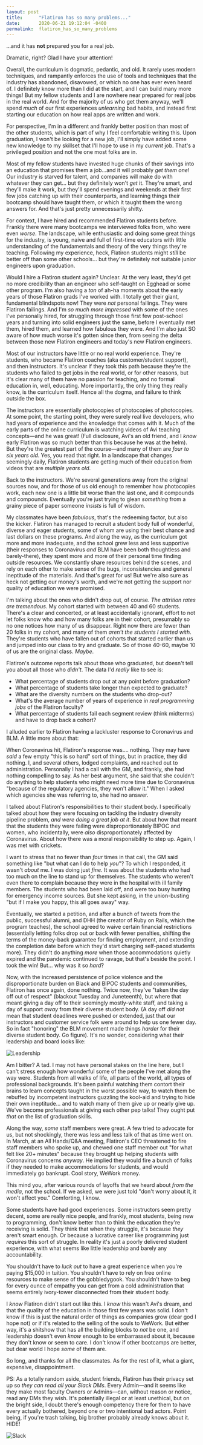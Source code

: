 ```yaml
---
layout: post
title:      "Flatiron has so many problems..."
date:       2020-06-21 19:12:04 -0400
permalink:  flatiron_has_so_many_problems
---
```


...and it has **not** prepared you for a real job.

Dramatic, right? Glad I have your attention!

Overall, the curriculum is dogmatic, pedantic, and old. It rarely uses modern techniques, and rampantly enforces the use of tools and techniques that the industry has abandoned, disavowed, or which no one has ever even heard of. I definitely know more than I did at the start, and I can build many more things! But my fellow students and I are nowhere near prepared for real jobs in the real world. And for the majority of us who get them anyway, we'll spend *much* of our first experiences *unlearning* bad habits, and instead first starting our education on how real apps are written and work.

For perspective, I'm in a different and frankly better position than most of the other students, which is part of why I feel comfortable writing this. Upon graduation, I won't be looking for a new job, I'll simply have added some new knowledge to my skillset that I'll hope to use in my *current* job. That's a privileged position and not the one most folks are in. 

Most of my fellow students have invested huge chunks of their savings into an education that promises them a job...and it will probably *get them one*! Our industry is starved for talent, and companies will make do with whatever they can get... but they definitely won't *get* it. They're smart, and they'll make it work, but they'll spend evenings and weekends at their first few jobs catching up with their counterparts, and learning things their bootcamp should have taught them, or which it taught them the wrong answers for. And that's just pretty unnecessarily shitty. 

For context, I have hired and recommended Flatiron students before. Frankly there were many bootcamps we interviewed folks from, who were even *worse*. The landscape, while enthusiastic and doing some great things for the industry, is young, naive and full of first-time educators with little understanding of the fundamentals and theory of the very things they're teaching. Following my experience, heck, Flatiron students might *still* be better off than some other schools... but they're definitely *not* suitable junior engineers upon graduation. 

Would I hire a Flatiron student again? Unclear. At the very least, they'd get no more credibility than an engineer who self-taught on Egghead or some other program. I'm also having a *ton* of ah-ha moments about the early years of those Flatiron grads I've worked with. I totally get their giant, fundamental blindspots now! They were *not* personal failings. They were Flatiron failings. And I'm *so much more impressed* with some of the ones I've personally hired, for struggling through those first few post-school years and turning into solid engineers just the same, before I eventually met them, hired them, and learned how fabulous they were. And I'm also just SO aware of how much worse it's gotten since then, from seeing the delta between those new Flatiron engineers and today's new Flatiron engineers.

Most of our instructors have little or no real world experience. They're students, who became Flatiron coaches (aka customer/student support), and then instructors. It's unclear if they took this path because they're the students who failed to get jobs in the real world, or for other reasons, but it's clear many of them have no passion for teaching, and no formal education in, well, educating. More importantly, the only thing they really know, is the curriculum itself. Hence all the dogma, and failure to think outside the box. 

The instructors are essentially photocopies of photocopies of photocopies. At some point, the starting point, they were surely real live developers, who had years of experience and the knowledge that comes with it. Much of the early parts of the online curriculum is watching videos of Avi teaching concepts—and he was great! (Full disclosure, Avi's an old friend, and I *know* early Flatiron was so much better than this because he was at the helm). But they're the greatest part of the course—and many of them are *four to six years old*. Yes, you read that right. In a landscape that changes seemingly daily, Flatiron students are getting much of their education from videos that are *multiple years old*.

Back to the instructors. We're several generations away from the original sources now, and for those of us old enough to remember how photocopies work, each new one is a little bit worse than the last one, and it compounds and compounds. Eventually you're just trying to glean *something* from a grainy piece of paper someone *insists* is full of wisdom. 

My classmates have been *fabulous*, that's the redeeming factor, but also the kicker. Flatiron has managed to recruit a student body full of wonderful, diverse and eager students, some of whom are using their best chance and last dollars on these programs. And along the way, as the curriculum got more and more inadequate, and the school grew less and less supportive (their responses to Coronavirus *and* BLM have been both thoughtless and barely-there), they spent more and more of their personal time finding outside resources. We constantly share resources behind the scenes, and rely on each other to make sense of the bugs, inconsistencies and general ineptitude of the materials. And that's great for us! But we're also sure as heck not getting our money's worth, and we're not getting the support nor quality of education we were promised.

I'm talking about the ones who didn't drop out, of course. *The attrition rates are tremendous*.  My cohort started with between 40 and 60 students. There's a clear and concerted, or at least accidentally ignorant, effort to not let folks know who and how many folks are in their cohort, presumably so no one notices how many of us disappear. Right now there are fewer than 20 folks in my cohort, and many of them *aren't the students I started with*. They're students who have fallen out of cohorts that started earlier than us and jumped into our class to try and graduate. So of those 40-60, maybe 10 of us are the original class. *Maybe*.

Flatiron's outcome reports talk about those who graduated, but doesn't tell you about all those who *didn't*. The data I'd *really* like to see is:
* What percentage of students drop out at any point before graduation? 
* What percentage of students take longer than expected to graduate?
* What are the diversity numbers on the students who drop-out? 
* What's the average number of years of experience *in real programming jobs* of the Flatiron faculty?
* What percentage of students fail each segment review (think midterms) and have to drop back a cohort?

I alluded earlier to Flatiron having a lackluster response to Coronavirus and BLM. A little more about that:

When Coronavirus hit, Flatiron's response was.... nothing. They may have *said* a few empty "this is so hard" sort of things, but in practice, they did nothing. I, and several others, lodged complaints, and reached out to administration. Personally I had a call with the GM, and frankly, she had nothing compelling to say. As her best argument, she said that she couldn't do anything to help students who might need more time due to Coronavirus "because of the regulatory agencies, they won't allow it." When I asked which agencies she was referring to, she had no answer. 

I talked about Flatiron's responsibilities to their student body. I specifically talked about how they were focusing on tackling the industry diversity pipeline problem, *and were doing a great job at it*. But about how that meant that the students they were failing were disproportionately BIPOC and women, who incidentally, were *also* disproportionately affected by Coronavirus. About how there was a moral responsibility to step up. Again, I was met with crickets.

I want to stress that no fewer than *four* times in that call, the GM said something like "but what can I do to help *you*"? To which I responded, it wasn't *about* me. I was doing just *fine*. It was about the students who had too much on the line to stand up for themselves. The students who weren't even there to complain because they were in the hospital with ill family members. The students who had been laid off, and were too busy hunting for emergency income sources. But she kept asking, in the union-busting "but if I make you happy, this all goes away" way. 
 
Eventually, we started a petition, and after a bunch of tweets from the public, successful alumni, and DHH (the creator of Ruby on Rails, which the program teaches), the school agreed to waive certain financial restrictions (essentially letting folks drop out or back with fewer penalties, shifting the terms of the money-back guarantee for finding employment, and extending the completion date before which they'd start charging self-paced students more). They didn't do anything *more* when those accommodations quietly expired and the pandemic continued to ravage, but that's beside the point. I took the win! But... why was it so *hard*?  

Now, with the increased persistence of police violence and the disproportionate burden on Black and BIPOC students and communities, Flatiron has once again, done nothing. Twice now, they've "taken the day off out of respect" (blackout Tuesday and Juneteenth), but where that meant giving a day off to their seemingly mostly-white staff, and taking a day of support *away* from their diverse student body. (A day off *did not* mean that student deadlines were pushed or extended, just that our instructors and customer service folk were around to help us one fewer day. So in fact "honoring" the BLM movement made things *harder* for their diverse student body. Go figure). It's no wonder, considering what their leadership and board looks like:

![Leadership](https://lh3.googleusercontent.com/2aiI71_GR2TMUGPruQeCS1e4K1jlj_8WqefyA6sSCiqRrrMJMkcqVDDdoiRYGAsPdpiA4aiVrJWr5Zl0DXCnrIQLvfeNVGMEXRZ9m838VonZ-hTSj8XAMNyRtDese9afMVWeqAZa8fo=w2400)

Am I bitter? A tad. I may not have personal stakes on the line here, but I can't stress enough how wonderful some of the people I've met along the way were. Students from all walks of life, all parts of the world, all types of professional backgrounds. It's been painful watching them contort their brains to learn concepts taught in the worst possible way, to watch them be rebuffed by incompetent instructors guzzling the kool-aid and trying to hide their own ineptitude... and to watch many of them give up or nearly give up. We've become professionals at giving each other pep talks! They ought put *that* on the list of graduation skills.

Along the way, *some* staff members were great. A few tried to advocate for us, but not shockingly, there was less and less talk of that as time went on. In March, at an All Hands/Q&A meeting, Flatiron's CEO threatened to fire staff members who spoke up, and chewed one staff member out "for what felt like 20+ minutes" because they brought up helping students with Coronavirus concerns *anyway*. He implied they would fire a bunch of folks if they needed to make accommodations for students, and would immediately go bankrupt. Cool story, WeWork money.  

This mind you, after various rounds of layoffs that we heard about *from the media*, not the school. If we asked, we were just told "don't worry about it, it won't affect you." Comforting, I know.

Some students have had good experiences. Some instructors seem pretty decent, some are really nice people, and frankly, most students, being new to programming, don't know better than to think the education they're receiving is solid. They think that when they struggle, it's because *they* aren't smart enough. Or because a lucrative career like programming just *requires* this sort of struggle. In reality it's just a poorly delivered student experience, with what seems like little leadership and barely any accountability. 
 
You shouldn't have to *luck out* to have a great experience when you're paying $15,000 in tuition. You shouldn't have to rely on free online resources to make sense of the gobbledygook. You shouldn't have to beg for every ounce of empathy you can get from a cold administration that seems entirely ivory-tower disconnected from their student body.

I *know* Flatiron didn't start out like this. I *know* this wasn't Avi's dream, and that the quality of the education in those first few years was solid. I don't know if this is just the natural order of things as companies grow (dear god I hope not) or if it's related to the selling of the souls to WeWork. But either way, it's a shitshow that has all the building blocks to *not* be one, and leadership doesn't even *know* enough to be embarrassed about it, because they don't know or seem to care. I don't know if other bootcamps are better, but dear world I hope *some* of them are.

So long, and thanks for all the classmates. As for the rest of it, what a giant, expensive, disappointment.

PS: As a totally random aside, student friends, Flatiron has their privacy set up so *they can read all your Slack DMs*. Every Admin—and it seems like they make most faculty Owners or Admins—can, without reason or notice, read any DMs they wish. It's potentially illegal or at least unethical, but on the bright side, I doubt there's enough competency there for them to have every actually bothered, beyond one or two intentional bad actors. Point being, if you're trash talking, big brother probably already knows about it. HIDE!

![Slack](https://lh3.googleusercontent.com/NXW893bSrNR0xLVbz_LPCDIpfZBknPFqziuQNJq2PDFSdmWNvQYFPqxOUHoXPKRLupwudjNkOdIhnQ_Ny2uNsrFzjV40IZk3G46UUgQ0ilDTxuwn1wWU_WGyjGTHJa3eQZN7AfslWBE=w2400)
 



